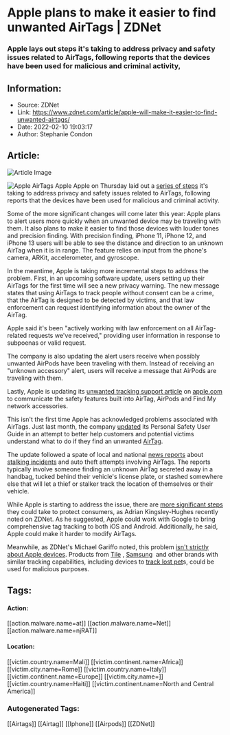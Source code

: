 # Apple plans to make it easier to find unwanted AirTags | ZDNet
### Apple lays out steps it's taking to address privacy and safety issues related to AirTags, following reports that the devices have been used for malicious and criminal activity,

## Information:
+ Source: ZDNet
+ Link: https://www.zdnet.com/article/apple-will-make-it-easier-to-find-unwanted-airtags/
+ Date: 2022-02-10 19:03:17
+ Author: Stephanie Condon


## Article:
![Article Image](https://www.zdnet.com/a/img/resize/d2b3719cae55a019597bdeb2e3ed82209401606e/2021/11/09/ae55c2d7-5179-4268-801e-08679c83b80e/2021-11-09-15-43-25.jpg?width=770&height=578&fit=crop&auto=webp)

![Apple AirTags](https://www.zdnet.com/a/img/resize/ae832a78d203fb3e6d4965cc9da958addaa54bcb/2021/11/09/ae55c2d7-5179-4268-801e-08679c83b80e/2021-11-09-15-43-25.jpg?width=1200&fit=bounds&auto=webp)
 Apple
 Apple on Thursday laid out a [series of steps](https://www.apple.com/newsroom/2022/02/an-update-on-airtag-and-unwanted-tracking/) it's taking to address privacy and safety issues related to AirTags, following reports that the devices have been used for malicious and criminal activity. 

Some of the more significant changes will come later this year: Apple plans to alert users more quickly when an unwanted device may be traveling with them. It also plans to make it easier to find those devices with louder tones and precision finding. With precision finding, iPhone 11, iPhone 12, and iPhone 13 users will be able to see the distance and direction to an unknown AirTag when it is in range. The feature relies on input from the phone's camera, ARKit, accelerometer, and gyroscope. 

In the meantime, Apple is taking more incremental steps to address the problem. First, in an upcoming software update, users setting up their AirTags for the first time will see a new privacy warning. The new message states that using AirTags to track people without consent can be a crime, that the AirTag is designed to be detected by victims, and that law enforcement can request identifying information about the owner of the AirTag.

Apple said it's been "actively working with law enforcement on all AirTag-related requests we've received," providing user information in response to subpoenas or valid request. 

The company is also updating the alert users receive when possibly unwanted AirPods have been traveling with them. Instead of receiving an "unknown accessory" alert, users will receive a message that AirPods are traveling with them. 

Lastly, Apple is updating its [unwanted tracking support article](https://support.apple.com/en-us/HT212227) on [apple.com](https://www.apple.com/) to communicate the safety features built into AirTag, AirPods and Find My network accessories. 

This isn't the first time Apple has acknowledged problems associated with AirTags. Just last month, the company [updated](https://www.zdnet.com/article/airtag-use-in-theft-and-stalking-incidents-prompts-apple-to-update-its-personal-safety-user-guide/) its Personal Safety User Guide in an attempt to better help customers and potential victims understand what to do if they find an unwanted [AirTag](https://apple.sjv.io/c/159047/435031/7613?&sharedId=zdnet&u=https%3A%2F%2Fwww.apple.com%2Fshop%2Fbuy-airtag%2Fairtag&subId1=zd-__COM_CLICK_ID__-dtp).






The update followed a spate of local and national [news reports](https://www.nbcnews.com/news/apple-airtag-showing-up-crimes-rcna9416) about [stalking incidents](https://www.zdnet.com/article/how-todays-technologies-become-weapons-in-modern-domestic-abuse/) and auto theft attempts involving AirTags. The reports typically involve someone finding an unknown AirTag secreted away in a handbag, tucked behind their vehicle's license plate, or stashed somewhere else that will let a thief or stalker track the location of themselves or their vehicle.

While Apple is starting to address the issue, there are [more significant steps](https://www.zdnet.com/article/modified-airtags-pose-big-privacy-concerns-especially-for-android-users/) they could take to protect consumers, as Adrian Kingsley-Hughes recently noted on ZDNet. As he suggested, Apple could work with Google to bring comprehensive tag tracking to both iOS and Android. Additionally, he said, Apple could make it harder to modify AirTags. 

Meanwhile, as ZDNet's Michael Gariffo noted, this problem [isn't strictly about Apple devices](https://www.zdnet.com/article/airtag-use-in-theft-and-stalking-incidents-prompts-apple-to-update-its-personal-safety-user-guide/). Products from [Tile](https://assoc-redirect.amazon.com/g/r/https://www.amazon.com/Tile-Powerful-Bluetooth-Water-Resistant-Compatible/dp/B09B2WLRWX?tag=zd-buy-button-20&ascsubtag=__COM_CLICK_ID__%7C5cf11c4c-7287-4ca1-ac2d-f4894be937fa%7Cdtp) , [Samsung](https://assoc-redirect.amazon.com/g/r/https://www.amazon.com/Samsung-SmartTag-Bluetooth-Tracker-Locator/dp/B08NRS3YP8?tag=zd-buy-button-20&ascsubtag=__COM_CLICK_ID__%7C5cf11c4c-7287-4ca1-ac2d-f4894be937fa%7Cdtp)  and other brands with similar tracking capabilities, including devices to [track lost pet](https://assoc-redirect.amazon.com/g/r/https://www.amazon.com/Whistle-GPS-Tracker-Activity-Monitor/dp/B01N7MWKWY?tag=zd-buy-button-20&ascsubtag=__COM_CLICK_ID__%7C5cf11c4c-7287-4ca1-ac2d-f4894be937fa%7Cdtp)s, could be used for malicious purposes. 





## Tags:

#### Action:
[[action.malware.name=at]] [[action.malware.name=Net]] [[action.malware.name=njRAT]]

#### Location:
[[victim.country.name=Mali]] [[victim.continent.name=Africa]] [[victim.city.name=Rome]] [[victim.country.name=Italy]] [[victim.continent.name=Europe]] [[victim.city.name=]] [[victim.country.name=Haiti]] [[victim.continent.name=North and Central America]]

### Autogenerated Tags:
[[Airtags]] [[Airtag]] [[Iphone]] [[Airpods]] [[ZDNet]]

